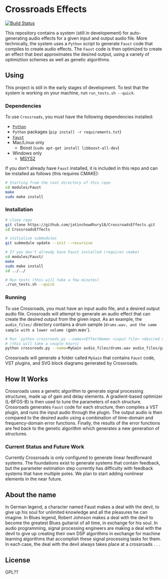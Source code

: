 # Crossroads Effects

[![Build Status](https://travis-ci.com/jatinchowdhury18/CrossroadsEffects.svg?token=Ub9niJrqG1Br1qaaxp7E&branch=master)](https://travis-ci.com/jatinchowdhury18/CrossroadsEffects)

This repository contains a system (still in developement)
for auto-generating audio effects for a given input and
output audio file. More technically, the system uses a `Python`
script to generate `Faust` code that compiles to create audio
effects. The `Faust` code is then optimized to create an effect
that best approximates the desired output, using a variety of
optimiztion schemes as well as genetic algorithms.

## Using

This project is still in the early stages of development.
To test that the system is working on your machine, run
`run_tests.sh --quick`.

### Dependencies

To use `Crossroads`, you must have the following dependencies
installed:

- [`Python`](https://www.python.org/)
- `Python` packages (`pip install -r requirements.txt`)
- [`Faust`](https://github.com/grame-cncm/faust)
- Mac/Linux only
  - Boost (`sudo apt-get install libboost-all-dev`)
- Windows only
  - [MSYS2](https://www.msys2.org/)

If you don't already have `Faust` installed, it is included in 
this repo and can be installed as follows (this requires CMAKE):

```bash
# Starting from the root directory of this repo
cd modules/Faust
make
sudo make install
```

### Installation
```bash
# clone repo
git clone https://github.com/jatinchowdhury18/CrossroadsEffects.git
cd CrossroadsEffects

# initialize submodules
git submodule update --init --recursive

# If you don't already have Faust installed (requires cmake)
cd modules/Faust/
make
sudo make install
cd ../../

# Run tests (this will take a few minutes)
./run_tests.sh --quick
```

### Running

To use Crossroads, you must have an input audio file, and a
desired output audio file. Crossroads will attempt to generate
an audio effect that can create the desired output from the given
input. As an example, the `audio_files/` directory contains
a drum sample (`drums.wav, and the same sample with a lower
volume (`gain.wav`).

```bash
# Run `python crossroads.py --name=<EffectName> <input file> <desired output file>`
# (this will take a couple hours)
python crossroads.py --name=MyGain audio_files/drums.wav audio_files/gain.wav
```
Crossroads will generate a folder called `MyGain` that contains
`Faust` code, VST plugins, and SVG block diagrams generated by 
Crossroads.

## How It Works

Crossroads uses a genetic algorithm to generate signal processing
structures, made up of gain and delay elements. A gradient-based
optimizer (L-BFGS-B) is then used to tune the parameters of each 
structure. Crossroads generates `Faust` code for each structure,
then compiles a VST plugin, and runs the input audio through the
plugin. The output audio is then compared to the desired audio
using a combination of time-domain and frequency-domain error
functions. Finally, the results of the error functions are fed
back to the genetic algorithm which generates a new generation
of structures.

### Current Status and Future Work

Currently Crossroads is only configured to generate linear
feedforward systems. The foundations exist to generate systems
that contain feedback, but the parameter estimation step currently
has difficulty with feedback systems that have multiple poles.
We plan to start adding nonlinear elements in the near future.

## About the name

In German legend, a character named Faust makes a deal with
the devil, to give up his soul for unlimited knowledge and all
the pleasures he can imagine. In Blues legend, Robert Johnson 
makes a deal with the devil to become the greatest Blues guitarist
of all time, in exchange for his soul. In audio programming, 
signal processing engineers are making a deal with the devil to
give up creating their own DSP algorithms in exchange for machine
learning algorithms that accomplish these signal processing tasks
for them. In each case, the deal with the devil always takes place
at a crossroads . . .

## License

GPL??
